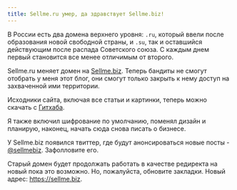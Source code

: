 ```yaml
---
title: Sellme.ru умер, да здравствует Sellme.biz!
---
```


В России есть два домена верхнего уровня: `.ru`, который ввели после образования
новой свободной страны, и `.su`, так и оставшийся действующим после распада
Советского союза. С каждым днем первый становится все менее отличимым от второго.

Sellme.ru меняет домен на [Sellme.biz](https://sellme.biz).
Теперь бандиты не смогут отобрать у меня этот блог, они смогут только закрыть к
нему доступ на захваченной ими территории.

Исходники сайта, включая все статьи и картинки, теперь можно скачать с
[Гитхаба](https://github.com/dchest/sellme.biz).

Я также включил шифрование по умолчанию, поменял дизайн и планирую, наконец,
начать сюда снова писать о бизнесе.

У Sellme.biz появился твиттер, где будут анонсироваться новые посты -
[@sellmebiz](https://twitter.com/sellmebiz). Зафолловите его.

Старый домен будет продолжать работать в качестве редиректа на новый пока
это возможно. Но, пожалуйста, обновите закладки. Новый адрес: <https://sellme.biz>.
